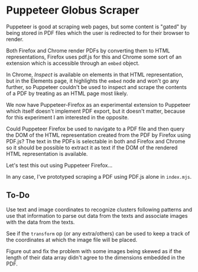 # Puppeteer Globus Scraper

Puppeteer is good at scraping web pages, but some content is "gated" by being stored in PDF files
which the user is redirected to for their browser to render.

Both Firefox and Chrome render PDFs by converting them to HTML representations, Firefox uses pdf.js
for this and Chrome some sort of an extension which is accessible through an `embed` object.

In Chrome, *Inspect* is available on elements in that HTML representation, but in the Elements page,
it highlights the `embed` node and won't go any further, so Puppeteer couldn't be used to inspect
and scrape the contents of a PDF by treating as an HTML page most likely.

We now have Puppeteer-Firefox as an experimental extension to Puppeteer which itself doesn't
implement PDF export, but it doesn't matter, because for this experiment I am interested in the
opposite.

Could Puppeteer Firefox be used to navigate to a PDF file and then query the DOM of the HTML
representation created from the PDF by Firefox using PDF.js? The text in the PDFs is selectable
in both and Firefox and Chrome so it should be possible to extract it as text if the DOM of the
rendered HTML representation is available.

Let's test this out using Puppeteer Firefox…

In any case, I've prototyped scraping a PDF using PDF.js alone in `index.mjs`.

## To-Do

Use text and image coordinates to recognize clusters following patterns and use
that information to parse out data from the texts and associate images with the
data from the texts.

See if the `transform` op (or any extra/others) can be used to keep a track of
the coordinates at which the image file will be placed.

Figure out and fix the problem with some images being skewed as if the length of
their data array didn't agree to the dimensions embedded in the PDF.
